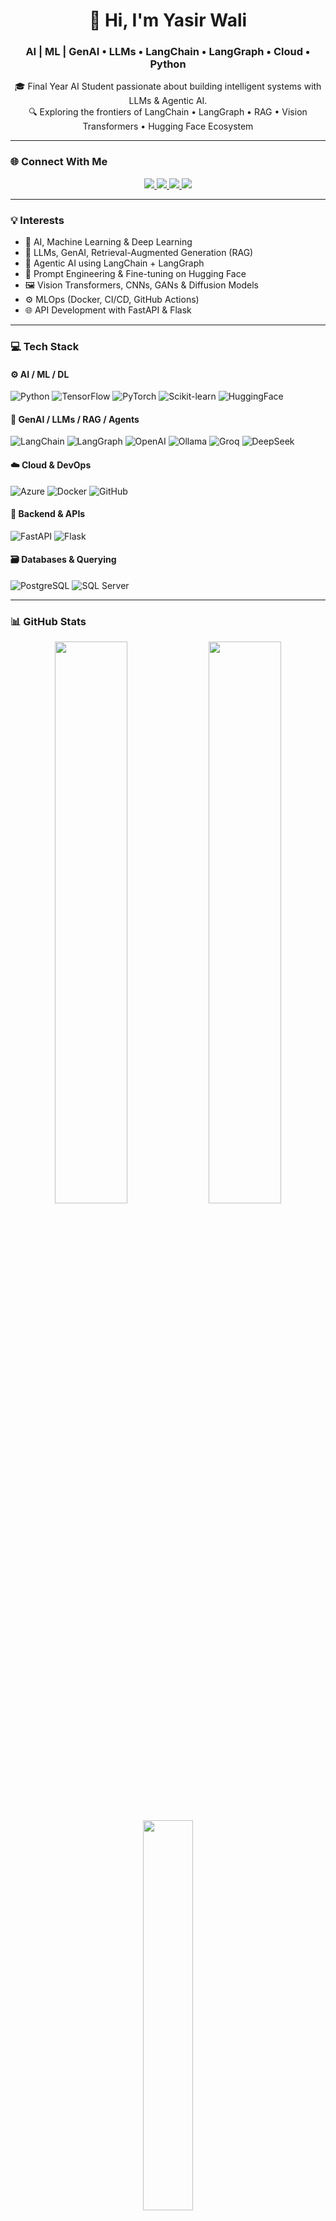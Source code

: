 <h1 align="center">👋 Hi, I'm Yasir Wali</h1>
<h3 align="center">AI | ML | GenAI • LLMs • LangChain • LangGraph • Cloud • Python</h3>

<p align="center">
   🎓 Final Year AI Student passionate about building intelligent systems with LLMs & Agentic AI. <br>
   🔍 Exploring the frontiers of LangChain • LangGraph • RAG • Vision Transformers • Hugging Face Ecosystem
</p>

---

### 🌐 Connect With Me

<p align="center">
  <a href="https://linkedin.com/in/waliyasir" target="_blank">
    <img src="https://img.shields.io/badge/LinkedIn-0077B5?style=for-the-badge&logo=linkedin&logoColor=white" />
  </a>
  <a href="mailto:yasirwali301302@gmail.com">
    <img src="https://img.shields.io/badge/Gmail-EA4335?style=for-the-badge&logo=gmail&logoColor=white" />
  </a>
  <a href="https://instagram.com/waliyasir_yw" target="_blank">
    <img src="https://img.shields.io/badge/Instagram-E4405F?style=for-the-badge&logo=instagram&logoColor=white" />
  </a>
  <a href="https://x.com/YasirWali18" target="_blank">
    <img src="https://img.shields.io/badge/X-000000?style=for-the-badge&logo=x&logoColor=white" />
  </a>
</p>

---

### 💡 Interests

- 🤖 AI, Machine Learning & Deep Learning
- 🧠 LLMs, GenAI, Retrieval-Augmented Generation (RAG)
- 🔄 Agentic AI using LangChain + LangGraph
- 🧪 Prompt Engineering & Fine-tuning on Hugging Face
- 🖼️ Vision Transformers, CNNs, GANs & Diffusion Models
- ⚙️ MLOps (Docker, CI/CD, GitHub Actions)
- 🌐 API Development with FastAPI & Flask

---

### 💻 Tech Stack

#### ⚙️ AI / ML / DL
![Python](https://img.shields.io/badge/Python-3776AB?style=for-the-badge&logo=python&logoColor=white)
![TensorFlow](https://img.shields.io/badge/TensorFlow-FF6F00?style=for-the-badge&logo=tensorflow&logoColor=white)
![PyTorch](https://img.shields.io/badge/PyTorch-EE4C2C?style=for-the-badge&logo=pytorch&logoColor=white)
![Scikit-learn](https://img.shields.io/badge/Scikit--learn-F7931E?style=for-the-badge&logo=scikit-learn&logoColor=white)
![HuggingFace](https://img.shields.io/badge/HuggingFace-FFD21F?style=for-the-badge&logo=huggingface&logoColor=black)

#### 🤖 GenAI / LLMs / RAG / Agents
![LangChain](https://img.shields.io/badge/LangChain-00BFA6?style=for-the-badge&logo=polywork&logoColor=white)
![LangGraph](https://img.shields.io/badge/LangGraph-1F1F1F?style=for-the-badge&logo=starship&logoColor=white)
![OpenAI](https://img.shields.io/badge/OpenAI-412991?style=for-the-badge&logo=openai&logoColor=white)
![Ollama](https://img.shields.io/badge/Ollama-000000?style=for-the-badge&logoColor=white)
![Groq](https://img.shields.io/badge/Groq-F05033?style=for-the-badge&logoColor=white)
![DeepSeek](https://img.shields.io/badge/DeepSeek-A020F0?style=for-the-badge&logoColor=white)

#### ☁️ Cloud & DevOps
![Azure](https://img.shields.io/badge/Azure-0078D4?style=for-the-badge&logo=microsoftazure&logoColor=white)
![Docker](https://img.shields.io/badge/Docker-2496ED?style=for-the-badge&logo=docker&logoColor=white)
![GitHub](https://img.shields.io/badge/GitHub-181717?style=for-the-badge&logo=github&logoColor=white)

#### 🧰 Backend & APIs
![FastAPI](https://img.shields.io/badge/FastAPI-005571?style=for-the-badge&logo=fastapi)
![Flask](https://img.shields.io/badge/Flask-000000?style=for-the-badge&logo=flask&logoColor=white)

#### 🗃️ Databases & Querying
![PostgreSQL](https://img.shields.io/badge/PostgreSQL-336791?style=for-the-badge&logo=postgresql&logoColor=white)
![SQL Server](https://img.shields.io/badge/SQL_Server-CC2927?style=for-the-badge&logo=microsoftsqlserver&logoColor=white)

---

### 📊 GitHub Stats

<p align="center">
  <img src="https://github-readme-stats.vercel.app/api?username=yasirwali1052&show_icons=true&theme=tokyonight&hide_border=false&include_all_commits=true&count_private=true" width="48%" />
  <img src="https://github-readme-streak-stats.herokuapp.com/?user=yasirwali1052&theme=tokyonight&hide_border=false" width="48%" />
</p>

<p align="center">
  <img src="https://github-readme-stats.vercel.app/api/top-langs/?username=yasirwali1052&langs_count=10&layout=compact&theme=tokyonight&hide_border=false" width="40%" />
</p>

<p align="center">
  <img src="https://github-profile-trophy.vercel.app/?username=yasirwali1052&theme=tokyonight&column=7&no-frame=true" />
</p>

---

<p align="center">
  🚀 Always learning. Always building. Let's connect and create something impactful together!
</p>
